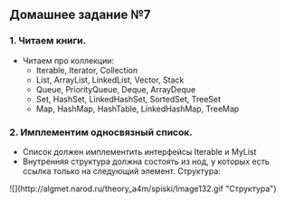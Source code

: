 ## Домашнее задание №7

### 1. Читаем книги.
 * Читаем про коллекции:
   + Iterable, Iterator, Collection
   + List, ArrayList, LinkedList, Vector, Stack
   + Queue, PriorityQueue, Deque, ArrayDeque
   + Set, HashSet, LinkedHashSet, SortedSet, TreeSet
   + Map, HashMap, HashTable, LinkedHashMap, TreeMap

### 2. Имплементим односвязный список.
 * Список должен имплементить интерфейсы Iterable и MyList
 * Внутренняя структура должна состоять из нод, у которых есть ссылка только на следующий элемент. Структура:
 <p>![](http://algmet.narod.ru/theory_a4m/spiski/Image132.gif "Структура")

